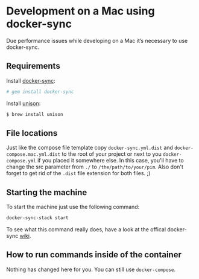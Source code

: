 # Development on a Mac using docker-sync
Due performance issues while developing on a Mac it’s necessary to use docker-sync.

## Requirements
Install [docker-sync](http://docker-sync.io/):
```bash
# gem install docker-sync
```

Install [unison](https://www.cis.upenn.edu/~bcpierce/unison/):
```bash
$ brew install unison
```

## File locations
Just like the compose file template copy `docker-sync.yml.dist` and `docker-compose.mac.yml.dist` to the root of your project or next to you `docker-compose.yml` if you placed it somewhere else. In this case, you'll have to change the src parameter from `./` to `/the/path/to/your/pim`. Also don't forget to get rid of the `.dist` file extension for both files. ;)

## Starting the machine
To start the machine just use the following command:
```bash
docker-sync-stack start
```
To see what this command really does, have a look at the offical docker-sync [wiki](https://github.com/EugenMayer/docker-sync/wiki/2.2-sync-stack-commands).

## How to run commands inside of the container
Nothing has changed here for you. You can still use `docker-compose`.